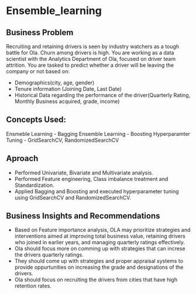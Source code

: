 # Ensemble_learning
## Business Problem
Recruiting and retaining drivers is seen by industry watchers as a tough battle for Ola. Churn among drivers is high. You are working as a data scientist with the Analytics Department of Ola, focused on driver team attrition. You are tasked to predict whether a driver will be leaving the company or not based on:
- Demographics(city, age, gender)
- Tenure information (Joining Date, Last Date)
- Historical Data regarding the performance of the driver(Quarterly Rating, Monthly Business acquired, grade, income)

## Concepts Used:
Ensmeble Learning - Bagging
Ensemble Learning - Boosting
Hyperparamter Tuning - GridSearchCV, RandomizedSearchCV

## Aproach 
- Performed Univariate, Bivariate and Multivariate analysis.
- Performed Feature engineering, Class imbalance treatment and Standardization.
- Applied Bagging and Boosting and executed hyperparameter tuning using GridSearchCV and RandomizedSearchCV.

## Business Insights and Recommendations
- Based on Feature importance analysis, OLA may prioritize strategies and interventions aimed at improving total business value, retaining drivers who joined in earlier years, and managing quarterly ratings effectively.
- Ola should focus more on comming up with strategies that can increse the drivers quarterly ratings.
- They should come up with strategies and proper appraisal systems to provide oppurtunities on increasing the grade and designations of the drivers.
- Ola should focus on recruiting the drivers from cities that have high retention rates.
